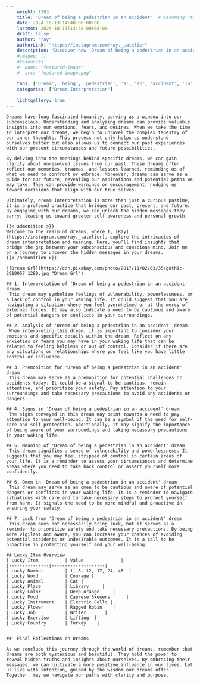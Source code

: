 ```yaml
---
    weight: 1303
    title: "Dream of being a pedestrian in an accident"  # Assuming 'title' column exists
    date: 2024-10-13T14:48:00+08:00
    lastmod: 2024-10-13T14:48:00+08:00
    draft: false
    author: "ray"
    authorLink: "https://instagram.com/ray._.atelier"
    description: "Discover how 'Dream of being a pedestrian in an accident' can interpret your future and uncover its significant meanings in your life."
    #images: []
    #resources:
    #- name: "featured-image"
    #  src: "featured-image.png"
    
    tags: ['Dream', 'being', 'pedestrian', 'a', 'an', 'accident', 'in', 'of']
    categories: ["Dream Interpretation"]
    
    lightgallery: true
---
```

    
    Dreams have long fascinated humanity, serving as a window into our subconscious. Understanding and analyzing dreams can provide valuable insights into our emotions, fears, and desires. When we take the time to interpret our dreams, we begin to unravel the complex tapestry of our inner thoughts. This process not only helps us understand ourselves better but also allows us to connect our past experiences with our present circumstances and future possibilities.
    
    By delving into the meanings behind specific dreams, we can gain clarity about unresolved issues from our past. These dreams often reflect our memories, traumas, and lessons learned, reminding us of what we need to confront or embrace. Moreover, dreams can serve as a guide for our future, revealing our aspirations and potential paths we may take. They can provide warnings or encouragement, nudging us toward decisions that align with our true selves.
    
    Ultimately, dream interpretation is more than just a curious pastime; it is a profound practice that bridges our past, present, and future. By engaging with our dreams, we can unlock the hidden messages they carry, leading us toward greater self-awareness and personal growth.
    
    {{< admonition >}}
    Welcome to the realm of dreams, where I, [Ray](https://instagram.com/ray._.atelier), explore the intricacies of dream interpretation and meaning. Here, you’ll find insights that bridge the gap between your subconscious and conscious mind. Join me on a journey to uncover the hidden messages in your dreams.
    {{< /admonition >}}
    
    ![Dream Grl](https://cdn.pixabay.com/photo/2017/11/02/03/35/gothic-2910057_1280.jpg "Dream Grl")
    
    ## 1. Interpretation of 'Dream of being a pedestrian in an accident' dream
     This dream may symbolize feelings of vulnerability, powerlessness, or a lack of control in your waking life. It could suggest that you are navigating a situation where you feel overwhelmed or at the mercy of external forces. It may also indicate a need to be cautious and aware of potential dangers or conflicts in your surroundings.
    
    ## 2. Analysis of 'Dream of being a pedestrian in an accident' dream
     When interpreting this dream, it is important to consider your emotions and specific details within the dream. Reflect on any anxieties or fears you may have in your waking life that can be related to feeling helpless or out of control. Consider if there are any situations or relationships where you feel like you have little control or influence.
    
    ## 3. Premonition for 'Dream of being a pedestrian in an accident' dream
     This dream may serve as a premonition for potential challenges or accidents today. It could be a signal to be cautious, remain attentive, and prioritize your safety. Pay attention to your surroundings and take necessary precautions to avoid any accidents or dangers.
    
    ## 4. Signs in 'Dream of being a pedestrian in an accident' dream
     The signs conveyed in this dream may point towards a need to pay attention to your well-being. It can be a symbol of the need for self-care and self-protection. Additionally, it may signify the importance of being aware of your surroundings and taking necessary precautions in your waking life.
    
    ## 5. Meaning of 'Dream of being a pedestrian in an accident' dream
     This dream signifies a sense of vulnerability and powerlessness. It suggests that you may feel stripped of control in certain areas of your life. It is a reminder to assess your circumstances and determine areas where you need to take back control or assert yourself more confidently.
    
    ## 6. Omen in 'Dream of being a pedestrian in an accident' dream
     This dream may serve as an omen to be cautious and aware of potential dangers or conflicts in your waking life. It is a reminder to navigate situations with care and to take necessary steps to protect yourself from harm. It signals the need to be more mindful and proactive in ensuring your safety.
    
    ## 7. Luck from 'Dream of being a pedestrian in an accident' dream
     This dream does not necessarily bring luck, but it serves as a reminder to prioritize safety and take necessary precautions. By being more vigilant and aware, you can increase your chances of avoiding potential accidents or undesirable outcomes. It is a call to be proactive in protecting yourself and your well-being.
    
    ## Lucky Item Overview
    | Lucky Item          | Value              |
    |---------------|--------------------|
    | Lucky Number        | 1, 8, 12, 17, 24, 45  |
    | Lucky Word          | Courage |
    | Lucky Animal        | Cat |
    | Lucky Place         | Library     |
    | Lucky Color         | Deep orange     |
    | Lucky Food          | Caprese Skewers      |
    | Lucky Instrument    | Electric Cello |
    | Lucky Flower        | Ragged Robin    |
    | Lucky Job           | Writer       |
    | Lucky Exercise      | Lifting  |
    | Lucky Country       | Turkey    |
    
    
    ##  Final Reflections on Dreams
    
    As we conclude this journey through the world of dreams, remember that dreams are both mysterious and beautiful. They hold the power to reveal hidden truths and insights about ourselves. By embracing their messages, we can cultivate a more positive influence in our lives. Let us live with intention, guided by the wisdom our dreams offer. Together, may we navigate our paths with clarity and purpose.
    